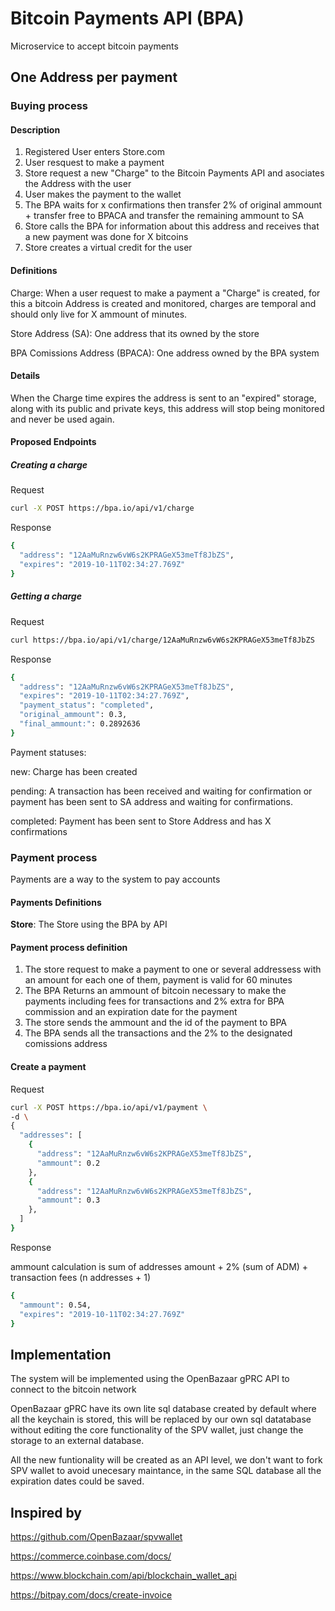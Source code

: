# Bitcoin Payments API (BPA)

Microservice to accept bitcoin payments

## One Address per payment

### Buying process

#### Description

1) Registered User enters Store.com
2) User resquest to make a payment
3) Store request a new "Charge" to the Bitcoin Payments API and asociates the Address with the user
4) User makes the payment to the wallet
5) The BPA waits for x confirmations
    then transfer 2% of original ammount + transfer free to BPACA
    and transfer the remaining ammount to SA
6) Store calls the BPA for information about this address and receives that a new payment was done for X bitcoins
7) Store creates a virtual credit for the user

#### Definitions

Charge: When a user request to make a payment a "Charge" is created, for this a bitcoin Address is created and monitored, charges are temporal and should only live for X ammount of minutes.

Store Address (SA): One address that its owned by the store

BPA Comissions Address (BPACA): One address owned by the BPA system

#### Details

When the Charge time expires the address is sent to an "expired" storage, along with its public and private keys, this address will stop being monitored and never be used again.

#### Proposed Endpoints

##### Creating a charge

Request

```sh
curl -X POST https://bpa.io/api/v1/charge
```

Response

```sh
{
  "address": "12AaMuRnzw6vW6s2KPRAGeX53meTf8JbZS",
  "expires": "2019-10-11T02:34:27.769Z"
}
```

##### Getting a charge

Request

```sh
curl https://bpa.io/api/v1/charge/12AaMuRnzw6vW6s2KPRAGeX53meTf8JbZS
```

Response

```sh
{
  "address": "12AaMuRnzw6vW6s2KPRAGeX53meTf8JbZS",
  "expires": "2019-10-11T02:34:27.769Z",
  "payment_status": "completed",
  "original_ammount": 0.3,
  "final_ammount:": 0.2892636
}
```

Payment statuses:

new: Charge has been created

pending: A transaction has been received and waiting for confirmation or payment has been sent to SA address and waiting for confirmations.

completed: Payment has been sent to Store Address and has X confirmations

### Payment process

Payments are a way to the system to pay accounts

#### Payments Definitions

__Store__: The Store using the BPA by API

#### Payment process definition

1) The store request to make a payment to one or several addressess with an amount for each one of them, payment is valid for 60 minutes
2) The BPA Returns an ammount of bitcoin necessary to make the payments including fees for transactions and 2% extra for BPA commission and an expiration date for the payment
3) The store sends the ammount and the id of the payment to BPA
4) The BPA sends all the transactions and the 2% to the designated comissions address

#### Create a payment

Request

```sh
curl -X POST https://bpa.io/api/v1/payment \
-d \
{
  "addresses": [
    {
      "address": "12AaMuRnzw6vW6s2KPRAGeX53meTf8JbZS",
      "ammount": 0.2
    },
    {
      "address": "12AaMuRnzw6vW6s2KPRAGeX53meTf8JbZS",
      "ammount": 0.3
    },
  ]
}
```

Response

ammount calculation is sum of addresses amount + 2% (sum of ADM) + transaction fees (n addresses + 1)

```sh
{
  "ammount": 0.54,
  "expires": "2019-10-11T02:34:27.769Z"
}
```

## Implementation

The system will be implemented using the OpenBazaar gPRC API to connect to the bitcoin network

OpenBazaar gPRC have its own lite sql database created by default where all the keychain is stored, this will be replaced by our own sql datatabase without editing the core functionality of the SPV wallet, just change the storage to an external database.

All the new funtionality will be created as an API level, we don't want to fork SPV wallet to avoid unecesary maintance, in the same SQL database all the expiration dates could be saved.

## Inspired by

https://github.com/OpenBazaar/spvwallet

https://commerce.coinbase.com/docs/

https://www.blockchain.com/api/blockchain_wallet_api

https://bitpay.com/docs/create-invoice
